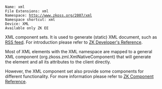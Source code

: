 `Name: xml`  
`File Extensions: xml`  
`Namespace: `[`http://www.zkoss.org/2007/xml`](http://www.zkoss.org/2007/xml)  
`Namespace shortcut: xml`  
`Device: XML`  
`Available only ZK EE`

XML component sets. It is used to generate (static) XML document, such
as [RSS feed](http://www.whatisrss.com/). For introduction please refer
to [ZK Developer's Reference]({{site.baseurl}}/zk_dev_ref/ui_patterns/xml_ouput).

Most of XML elements with the XML namespace are mapped to a general XML
component (<javadoc>org.zkoss.zml.XmlNativeComponent</javadoc>) that
will generate the element and all its attributes to the client directly.

However, the XML component set also provide some components for
different functionality. For more information please refer to [ZK Component Reference]({{site.baseurl}}/zk_component_ref/xml_components).


